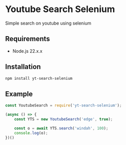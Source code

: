 # Youtube Search Selenium
Simple search on youtube using selenium

## Requirements
- Node.js 22.x.x

## Installation
```bash
npm install yt-search-selenium
```

## Example
```js
const YoutubeSearch = require('yt-search-selenium');

(async () => {
    const YTS = new YoutubeSearch('edge', true);

    const o = await YTS.search('windah', 100);
    console.log(o);
})()

```